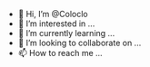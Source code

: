 - 👋 Hi, I’m @Coloclo
- 👀 I’m interested in ...
- 🌱 I’m currently learning ...
- 💞️ I’m looking to collaborate on ...
- 📫 How to reach me ...

<!---
Coloclo/Coloclo is a ✨ special ✨ repository because its `README.md` (this file) appears on your GitHub profile.
You can click the Preview link to take a look at your changes.
--->

